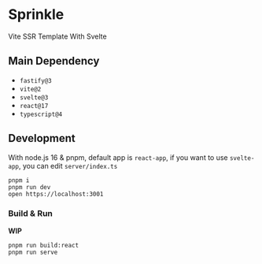 # Sprinkle

Vite SSR Template With Svelte

## Main Dependency

- `fastify@3`
- `vite@2`
- `svelte@3`
- `react@17`
- `typescript@4`

## Development

With node.js 16 & pnpm, default app is `react-app`, if you want to use `svelte-app`, you can edit `server/index.ts`

```shell
pnpm i
pnpm run dev
open https://localhost:3001
```

### Build & Run

**WIP**

```shell
pnpm run build:react
pnpm run serve
```
